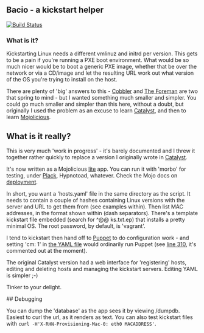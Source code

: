 ## Bacio - a kickstart helper

[![Build Status](https://travis-ci.org/phips/bacio.png)](https://travis-ci.org/phips/bacio)

### What is it?

Kickstarting Linux needs a different vmlinuz and initrd per version. This gets
to be a pain if you're running a PXE boot environment. What would be so much
nicer would be to boot a generic PXE image, whether that be over the network or
via a CD/image and let the resulting URL work out what version of the OS you're
trying to install on the host.

There are plenty of 'big' answers to this - [Cobbler](http://www.cobblerd.org)
and [The Foreman](http://theforeman.org) are two that spring to mind - but I
wanted something much smaller and simpler. You could go much smaller and
simpler than this here, without a doubt, but originally I used the problem as
an excuse to learn [Catalyst](http://catalystframework.org), and then to learn
[Mojolicious](http://mojolicio.us).

## What is it really?

This is very much 'work in progress' - it's barely documented and I threw it
together rather quickly to replace a version I originally wrote in
[Catalyst](http://catalystframework.org).

It's now written as a Mojolicious
[lite](http://mojolicio.us/perldoc/Mojolicious/Lite) app. You can run it with
'morbo' for testing, under [Plack](http://plackperl.org), Hypnotoad, whatever.
Check the Mojo docs on
[deployment](http://mojolicio.us/perldoc/Mojolicious/Guides/Cookbook#DEPLOYMENT).

In short, you want a 'hosts.yaml' file in the same directory as the script. It
needs to contain a couple of hashes containing Linux versions with the server
and URL to get them from (see examples within). Then list MAC addresses, in the
format shown within (dash separators). There's a template kickstart file
embedded (search for ^@@ ks.txt.ep) that installs a pretty minimal OS. The root
password, by default, is 'vagrant'.

I tend to kickstart then hand off to
[Puppet](https://puppetlabs.com/puppet/what-is-puppet/) to do configuration
work - and setting 'cm: 1' in [the YAML
file](https://github.com/phips/bacio/blob/master/hosts.yaml) would ordinarily
run Puppet (see [line
310](https://github.com/phips/bacio/blob/master/bacio.pl), it's commented out
at the moment).

The original Catalyst version had a web interface for 'registering' hosts,
editing and deleting hosts and managing the kickstart servers. Editing YAML is
simpler ;-)

Tinker to your delight.

## Debugging

You can dump the 'database' as the app sees it by viewing /dumpdb. Easiest to
curl the url, as it renders as text. You can also test kickstart files with
`curl -H'X-RHN-Provisioning-Mac-0: eth0 MACADDRESS'`.


